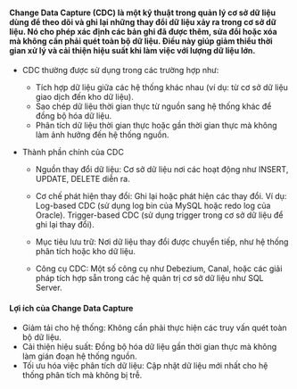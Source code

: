 #### Change Data Capture (CDC) là một kỹ thuật trong quản lý cơ sở dữ liệu dùng để theo dõi và ghi lại những thay đổi dữ liệu xảy ra trong cơ sở dữ liệu. Nó cho phép xác định các bản ghi đã được thêm, sửa đổi hoặc xóa mà không cần phải quét toàn bộ dữ liệu. Điều này giúp giảm thiểu thời gian xử lý và cải thiện hiệu suất khi làm việc với lượng dữ liệu lớn.

- CDC thường được sử dụng trong các trường hợp như:

  - Tích hợp dữ liệu giữa các hệ thống khác nhau (ví dụ: từ cơ sở dữ liệu giao dịch đến kho dữ liệu).
  - Sao chép dữ liệu thời gian thực từ nguồn sang hệ thống khác để đồng bộ hóa dữ liệu.
  - Phân tích dữ liệu thời gian thực hoặc gần thời gian thực mà không làm ảnh hưởng đến hệ thống nguồn.
- Thành phần chính của CDC
  - Nguồn thay đổi dữ liệu: Cơ sở dữ liệu nơi các hoạt động như INSERT, UPDATE, DELETE diễn ra.
  - Cơ chế phát hiện thay đổi: Ghi lại hoặc phát hiện các thay đổi.
Ví dụ: Log-based CDC (sử dụng log bin của MySQL hoặc redo log của Oracle).
Trigger-based CDC (sử dụng trigger trong cơ sở dữ liệu để ghi lại thay đổi).

  - Mục tiêu lưu trữ: Nơi dữ liệu thay đổi được chuyển tiếp, như hệ thống phân tích hoặc kho dữ liệu.
  - Công cụ CDC: Một số công cụ như Debezium, Canal, hoặc các giải pháp tích hợp sẵn trong các hệ quản trị cơ sở dữ liệu như SQL Server.

#### Lợi ích của Change Data Capture
- Giảm tải cho hệ thống: Không cần phải thực hiện các truy vấn quét toàn bộ dữ liệu.
- Cải thiện hiệu suất: Đồng bộ hóa dữ liệu gần thời gian thực mà không làm gián đoạn hệ thống nguồn.
- Tối ưu hóa việc phân tích dữ liệu: Cập nhật dữ liệu mới nhất cho hệ thống phân tích mà không bị trễ.
